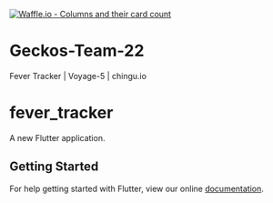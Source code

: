 [![Waffle.io - Columns and their card count](https://badge.waffle.io/chingu-voyage5/Geckos-Team-22.svg?columns=all)](https://waffle.io/chingu-voyage5/Geckos-Team-22)

# Geckos-Team-22
Fever Tracker | Voyage-5 | chingu.io

# fever_tracker

A new Flutter application.

## Getting Started

For help getting started with Flutter, view our online
[documentation](https://flutter.io/).
